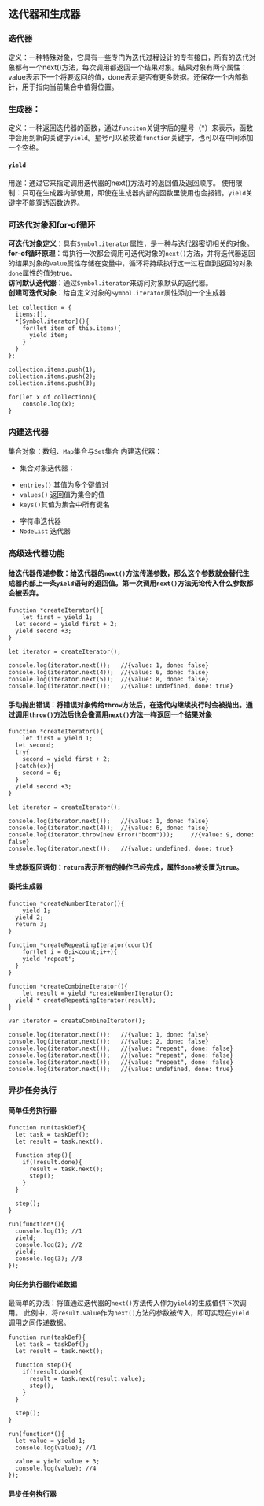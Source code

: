 ## 迭代器和生成器
### 迭代器
定义：一种特殊对象，它具有一些专门为迭代过程设计的专有接口，所有的迭代对象都有一个next()方法，每次调用都返回一个结果对象。结果对象有两个属性：value表示下一个将要返回的值，done表示是否有更多数据。还保存一个内部指针，用于指向当前集合中值得位置。
### 生成器：
定义：一种返回迭代器的函数，通过`funciton`关键字后的星号（*）来表示，函数中会用到新的关键字`yield`。星号可以紧挨着`function`关键字，也可以在中间添加一个空格。
#### `yield`
用途：通过它来指定调用迭代器的next()方法时的返回值及返回顺序。
使用限制：只可在生成器内部使用，即使在生成器内部的函数里使用也会报错。`yield`关键字不能穿透函数边界。
### 可迭代对象和for-of循环
**可迭代对象定义**：具有`Symbol.iterator`属性，是一种与迭代器密切相关的对象。  
**for-of循环原理**：每执行一次都会调用可迭代对象的`next()`方法，并将迭代器返回的结果对象的`value`属性存储在变量中，循环将持续执行这一过程直到返回的对象`done`属性的值为true。  
**访问默认迭代器**：通过`Symbol.iterator`来访问对象默认的迭代器。  
**创建可迭代对象**：给自定义对象的`Symbol.iterator`属性添加一个生成器
```
let collection = {
  items:[],
  *[Symbol.iterator](){
  	for(let item of this.items){
      yield item;
    }
  }
};

collection.items.push(1);
collection.items.push(2);
collection.items.push(3);

for(let x of collection){
	console.log(x);
}
```
### 内建迭代器
集合对象：数组、`Map`集合与`Set`集合
内建迭代器：

- 集合对象迭代器：
 + `entries()` 其值为多个键值对
 + `values()` 返回值为集合的值
 + `keys()`其值为集合中所有键名
-   字符串迭代器
-  `NodeList` 迭代器
### 高级迭代器功能
#### 给迭代器传递参数：给迭代器的`next()`方法传递参数，那么这个参数就会替代生成器内部上一条`yield`语句的返回值。第一次调用`next()`方法无论传入什么参数都会被丢弃。
```
function *createIterator(){
	let first = yield 1;
  let second = yield first + 2;
  yield second +3;
}

let iterator = createIterator();

console.log(iterator.next());   //{value: 1, done: false}
console.log(iterator.next(4));  //{value: 6, done: false}
console.log(iterator.next(5));  //{value: 8, done: false}
console.log(iterator.next());   //{value: undefined, done: true}
```
#### 手动抛出错误：将错误对象传给`throw`方法后，在迭代内继续执行时会被抛出。通过调用`throw()`方法后也会像调用`next()`方法一样返回一个结果对象
```
function *createIterator(){
	let first = yield 1;
  let second;
  try{
  	second = yield first + 2;
  }catch(ex){
  	second = 6;
  }
  yield second +3;
}

let iterator = createIterator();

console.log(iterator.next());	//{value: 1, done: false}
console.log(iterator.next(4));	//{value: 6, done: false}
console.log(iterator.throw(new Error("boom")));		//{value: 9, done: false}
console.log(iterator.next());	//{value: undefined, done: true}
```
#### 生成器返回语句：`return`表示所有的操作已经完成，属性`done`被设置为`true`。
#### 委托生成器
```
function *createNumberIterator(){
	yield 1;
  yield 2;
  return 3;
}

function *createRepeatingIterator(count){
	for(let i = 0;i<count;i++){
  	yield 'repeat';
  }
}

function *createCombineIterator(){
	let result = yield *createNumberIterator();
  yield * createRepeatingIterator(result);
}

var iterator = createCombineIterator();

console.log(iterator.next());	//{value: 1, done: false}
console.log(iterator.next());	//{value: 2, done: false}
console.log(iterator.next());	//{value: "repeat", done: false}
console.log(iterator.next());	//{value: "repeat", done: false}
console.log(iterator.next());	//{value: "repeat", done: false}
console.log(iterator.next());	//{value: undefined, done: true}
```
### 异步任务执行
#### 简单任务执行器
```
function run(taskDef){
  let task = taskDef();
  let result = task.next();

  function step(){
    if(!result.done){
      result = task.next();
      step();
    }
  }

  step();
}

run(function*(){
  console.log(1); //1
  yield;
  console.log(2); //2
  yield;
  console.log(3); //3
});
```
#### 向任务执行器传递数据
最简单的办法：将值通过迭代器的`next()`方法传入作为`yield`的生成值供下次调用。
此例中，将`result.value`作为`next()`方法的参数被传入，即可实现在`yield`调用之间传递数据。
```
function run(taskDef){
  let task = taskDef();
  let result = task.next();

  function step(){
    if(!result.done){
      result = task.next(result.value);
      step();
    }
  }

  step();
}

run(function*(){
  let value = yield 1;
  console.log(value); //1

  value = yield value + 3;
  console.log(value); //4
});
```
#### 异步任务执行器
